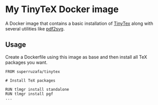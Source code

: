 # My TinyTeX Docker image

A Docker image that contains a basic installation of [TinyTex] along with several
utilities like [pdf2svg].

## Usage

Create a Dockerfile using this image as base and then install all TeX
packages you want.

```
FROM superruzafa/tinytex

# Install TeX packages

RUN tlmgr install standalone
RUN tlmgr install pgf
...
```

[TinyTeX]: https://yihui.org/tinytex/
[pdf2svg]: https://github.com/dawbarton/pdf2svg